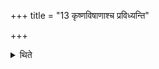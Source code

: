 +++
title = "13 कृष्णविषाणाश्च प्रविध्यन्ति"

+++

<details><summary>थिते</summary>

कृष्णविषाणाश्च प्रविध्यन्ति १३
</details>

